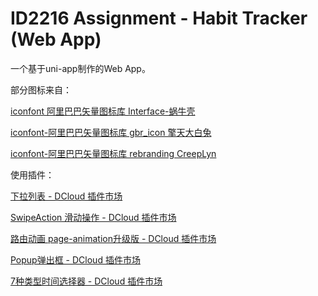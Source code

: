 # ID2216 Assignment - Habit Tracker (Web App)

一个基于uni-app制作的Web App。



部分图标来自：

[iconfont 阿里巴巴矢量图标库 Interface-蜗牛壳](https://www.iconfont.cn/collections/detail?spm=a313x.7781069.0.da5a778a4&cid=19742)

[iconfont-阿里巴巴矢量图标库 gbr_icon 擎天大白兔](https://www.iconfont.cn/collections/detail?spm=a313x.7781069.0.da5a778a4&cid=9931)

[iconfont-阿里巴巴矢量图标库 rebranding CreepLyn](https://www.iconfont.cn/collections/detail?spm=a313x.7781069.0.da5a778a4&cid=19802)



使用插件：

[下拉列表 - DCloud 插件市场](https://ext.dcloud.net.cn/plugin?id=518)

[SwipeAction 滑动操作 - DCloud 插件市场](https://ext.dcloud.net.cn/plugin?id=181)

[路由动画 page-animation升级版 - DCloud 插件市场](https://ext.dcloud.net.cn/plugin?id=1265)

[Popup弹出框 - DCloud 插件市场](https://ext.dcloud.net.cn/plugin?id=2504)

[7种类型时间选择器 - DCloud 插件市场](https://ext.dcloud.net.cn/plugin?id=2400)